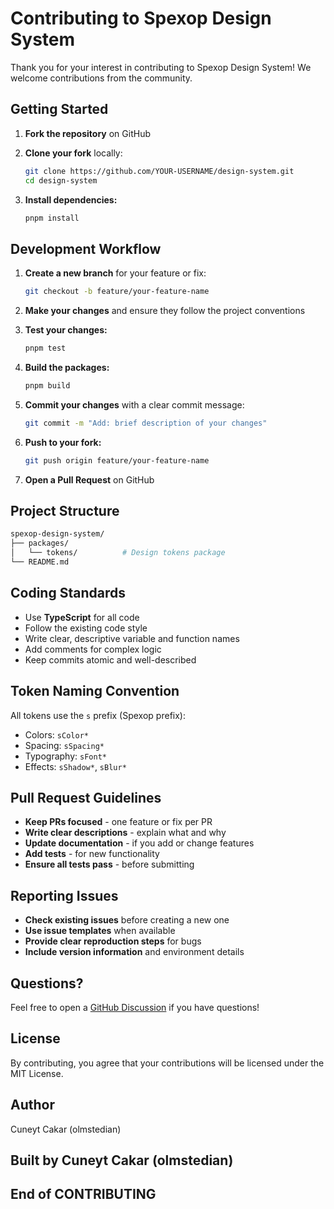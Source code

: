 # Contributing to Spexop Design System

Thank you for your interest in contributing to Spexop Design System! We welcome contributions from the community.

## Getting Started

1. **Fork the repository** on GitHub
2. **Clone your fork** locally:

   ```bash
   git clone https://github.com/YOUR-USERNAME/design-system.git
   cd design-system
   ```

3. **Install dependencies:**

   ```bash
   pnpm install
   ```

## Development Workflow

1. **Create a new branch** for your feature or fix:

   ```bash
   git checkout -b feature/your-feature-name
   ```

2. **Make your changes** and ensure they follow the project conventions

3. **Test your changes:**

   ```bash
   pnpm test
   ```

4. **Build the packages:**

   ```bash
   pnpm build
   ```

5. **Commit your changes** with a clear commit message:

   ```bash
   git commit -m "Add: brief description of your changes"
   ```

6. **Push to your fork:**

   ```bash
   git push origin feature/your-feature-name
   ```

7. **Open a Pull Request** on GitHub

## Project Structure

``` bash
spexop-design-system/
├── packages/
│   └── tokens/          # Design tokens package
└── README.md
```

## Coding Standards

- Use **TypeScript** for all code
- Follow the existing code style
- Write clear, descriptive variable and function names
- Add comments for complex logic
- Keep commits atomic and well-described

## Token Naming Convention

All tokens use the `s` prefix (Spexop prefix):

- Colors: `sColor*`
- Spacing: `sSpacing*`
- Typography: `sFont*`
- Effects: `sShadow*`, `sBlur*`

## Pull Request Guidelines

- **Keep PRs focused** - one feature or fix per PR
- **Write clear descriptions** - explain what and why
- **Update documentation** - if you add or change features
- **Add tests** - for new functionality
- **Ensure all tests pass** - before submitting

## Reporting Issues

- **Check existing issues** before creating a new one
- **Use issue templates** when available
- **Provide clear reproduction steps** for bugs
- **Include version information** and environment details

## Questions?

Feel free to open a [GitHub Discussion](https://github.com/spexop-ui/design-system/discussions) if you have questions!

## License

By contributing, you agree that your contributions will be licensed under the MIT License.

## Author

Cuneyt Cakar (olmstedian)

## Built by Cuneyt Cakar (olmstedian)

## End of CONTRIBUTING
